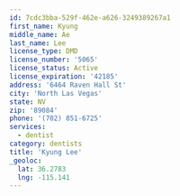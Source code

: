 ```yaml
---
id: 7cdc3bba-529f-462e-a626-3249389267a1
first_name: Kyung
middle_name: Ae
last_name: Lee
license_type: DMD
license_number: '5065'
license_status: Active
license_expiration: '42185'
address: '6464 Raven Hall St'
city: 'North Las Vegas'
state: NV
zip: '89084'
phone: '(702) 851-6725'
services:
  - dentist
category: dentists
title: 'Kyung Lee'
_geoloc:
  lat: 36.2783
  lng: -115.141
---
```

